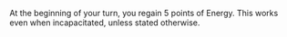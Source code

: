 At the beginning of your turn, you regain 5 points of Energy. This works even when incapacitated, unless stated otherwise.